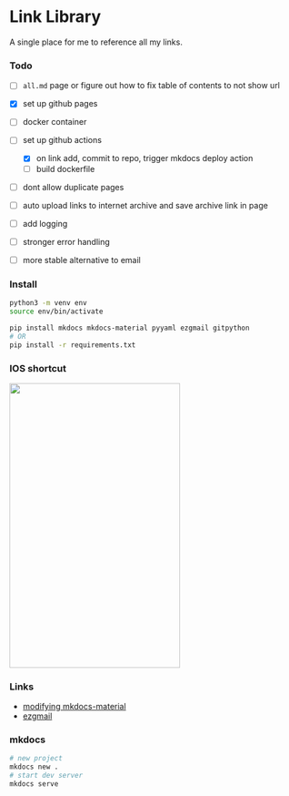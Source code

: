 

# Link Library
A single place for me to reference all my links.

### Todo
- [ ] `all.md` page or figure out how to fix table of contents to not show url
- [x] set up github pages
- [ ] docker container
- [ ] set up github actions
    - [x] on link add, commit to repo, trigger mkdocs deploy action
    - [ ] build dockerfile 
- [ ] dont allow duplicate pages
- [ ] auto upload links to internet archive and save archive link in page
- [ ] add logging
- [ ] stronger error handling
- [ ] more stable alternative to email



### Install
```bash
python3 -m venv env
source env/bin/activate

pip install mkdocs mkdocs-material pyyaml ezgmail gitpython
# OR
pip install -r requirements.txt
```


### IOS shortcut
<img src="https://user-images.githubusercontent.com/49871927/203728165-3a58c8c1-1e4d-4b3b-8892-4bf09b718db6.jpg" width="300px" height="500px" />



### Links
- [modifying mkdocs-material](https://squidfunk.github.io/mkdocs-material/customization/#overriding-blocks)
- [ezgmail](https://github.com/asweigart/ezgmail)


### mkdocs
```bash
# new project
mkdocs new .
# start dev server
mkdocs serve
```

